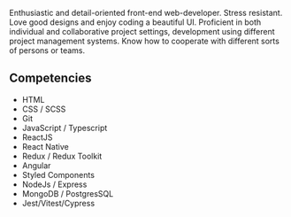 Enthusiastic and detail-oriented front-end web-developer. Stress resistant. Love good designs and enjoy coding a
beautiful UI. Proficient in both individual and collaborative project settings, development using different project
management systems. Know how to cooperate with different sorts of persons or teams.

## Competencies
- HTML
- CSS / SCSS
- Git
- JavaScript / Typescript
- ReactJS
- React Native
- Redux / Redux Toolkit
- Angular
- Styled Components
- NodeJs / Express
- MongoDB / PostgresSQL
- Jest/Vitest/Cypress
